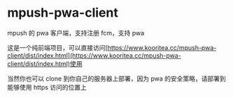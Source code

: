 # mpush-pwa-client

mpush 的 pwa 客户端，支持注册 fcm，支持 pwa

这是一个纯前端项目，可以直接访问[https://www.kooritea.cc/mpush-pwa-client/dist/index.html](https://www.kooritea.cc/mpush-pwa-client/dist/index.html)使用

当然你也可以 clone 到你自己的服务器上部署，因为 pwa 的安全策略，请部署到能够使用 https 访问的位置上
